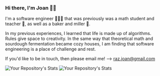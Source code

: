 ### Hi there, I'm Joan 👋🏻

I'm a software engineer 👩🏼‍💻 that was previously was a math student and teacher 🧮, as well as a baker and miller 🌾.

In my previous experiences, I learned that life is made up of algorithms. Rules give space to creativity. In the same way that theoretical math and sourdough fermentation became cozy houses, I am finding that software engineering is a place of challenge and rest.

If you'd like to be in touch, then please email me! --> raz.joan@gmail.com

![Your Repository's Stats](https://github-readme-stats.vercel.app/api?username=raz-joan&show_icons=true&theme=dracula)
![Your Repository's Stats](https://github-readme-stats.vercel.app/api/top-langs/?username=raz-joan&theme=dracula)

